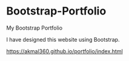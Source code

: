 # Bootstrap-Portfolio
My Bootstrap Portfolio

I have designed this website using Bootstrap.


https://akmal360.github.io/portfolio/index.html

